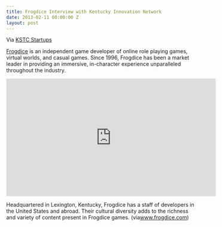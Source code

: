 ```yaml
---
title: Frogdice Interview with Kentucky Innovation Network
date: 2013-02-11 00:00:00 Z
layout: post
---
```

 
<p>Via <a href="http://startups.kstc.com/" target="_blank">KSTC Startups</a></p>
<p><a href="http://frogdice.com/" target="_blank">Frogdice</a> is an independent game developer of online role playing games, virtual worlds, and casual games. Since 1996, Frogdice has been a market leader in providing an immersive, in-character experience unparalleled throughout the industry.</p>
<p><iframe frameborder="0" height="315" src="http://www.youtube.com/embed/6AZQ4g0gSrs" width="560"></iframe></p>
<p>Headquartered in Lexington, Kentucky, Frogdice has a staff of developers in the United States and abroad. Their cultural diversity adds to the richness and variety of content present in Frogdice games. (via<a href="http://frogdice.com/" target="_blank">www.frogdice.com</a>)</p>
